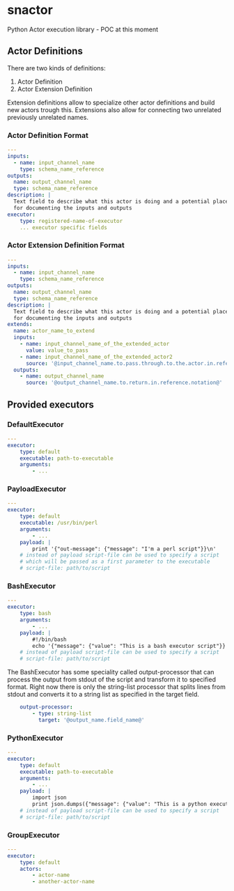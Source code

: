 # snactor
Python Actor execution library - POC at this moment


## Actor Definitions

There are two kinds of definitions:

1. Actor Definition
2. Actor Extension Definition

Extension definitions allow to specialize other actor definitions
and build new actors trough this. Extensions also allow for connecting
two unrelated previously unrelated names.

### Actor Definition Format

```yaml
---
inputs:
  - name: input_channel_name
    type: schema_name_reference
outputs:
  name: output_channel_name
  type: schema_name_reference
description: |
  Text field to describe what this actor is doing and a potential place
  for documenting the inputs and outputs
executor:
    type: registered-name-of-executor
    ... executor specific fields
```

### Actor Extension Definition Format

```yaml
---
inputs:
  - name: input_channel_name
    type: schema_name_reference
outputs:
  name: output_channel_name
  type: schema_name_reference
description: |
  Text field to describe what this actor is doing and a potential place
  for documenting the inputs and outputs
extends:
  name: actor_name_to_extend
  inputs:
    - name: input_channel_name_of_the_extended_actor
      value: value_to_pass
    - name: input_channel_name_of_the_extended_actor2
      source: '@input_channel_name.to.pass.through.to.the.actor.in.reference.notation@'
  outputs:
    - name: output_channel_name
      source: '@output_channel_name.to.return.in.reference.notation@'

```


## Provided executors
### DefaultExecutor
```yaml
---
executor:
    type: default
    executable: path-to-executable
    arguments:
        - ...
```


### PayloadExecutor
```yaml
---
executor:
    type: default
    executable: /usr/bin/perl
    arguments:
        - ...
    payload: |
        print '{"out-message": {"message": "I'm a perl script"}}\n'
    # instead of payload script-file can be used to specify a script
    # which will be passed as a first parameter to the executable
    # script-file: path/to/script
```

### BashExecutor
```yaml
---
executor:
    type: bash
    arguments:
        - ...
    payload: |
        #!/bin/bash
        echo '{"message": {"value": "This is a bash executor script"}}'
    # instead of payload script-file can be used to specify a script
    # script-file: path/to/script
```

The BashExecutor has some speciality called output-processor that can process
the output from stdout of the script and transform it to specified format.
Right now there is only the string-list processor that splits lines from stdout and
converts it to a string list as specified in the target field.
```yaml
    output-processor:
        - type: string-list
          target: '@output_name.field_name@'
```

### PythonExecutor
```yaml
---
executor:
    type: default
    executable: path-to-executable
    arguments:
        - ...
    payload: |
        import json
        print json.dumps({"message": {"value": "This is a python executor script"}})
    # instead of payload script-file can be used to specify a script
    # script-file: path/to/script
```

### GroupExecutor
```yaml
---
executor:
    type: default
    actors:
        - actor-name
        - another-actor-name
```

